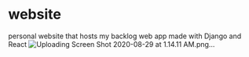 # website
personal website that hosts my backlog web app made with Django and React
![Uploading Screen Shot 2020-08-29 at 1.14.11 AM.png…]()

